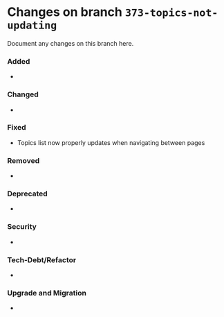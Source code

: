 # Changes on branch `373-topics-not-updating`
Document any changes on this branch here.
### Added
-

### Changed
-

### Fixed
- Topics list now properly updates when navigating between pages

### Removed
-

### Deprecated
-

### Security
-

### Tech-Debt/Refactor
-

### Upgrade and Migration
-
